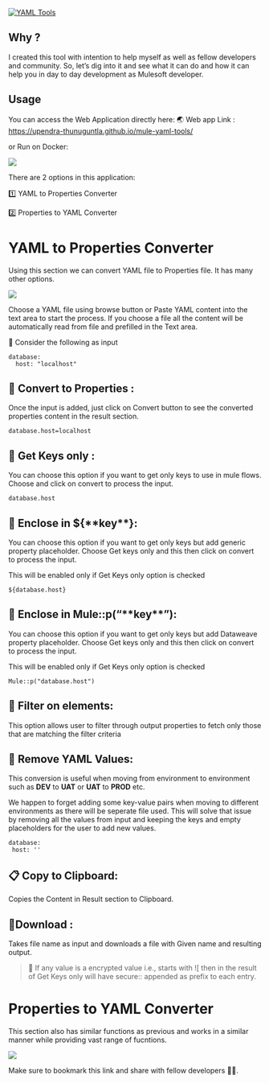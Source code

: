 [![YAML Tools](https://miro.medium.com/v2/resize:fit:720/format:webp/0*VNyidRqsr60sdIKi.png)](https://upendra-thunuguntla.github.io/mule-yaml-tools/)


## Why ?
I created this tool with intention to help myself as well as fellow developers and community. So, let’s dig into it and see what it can do and how it can help you in day to day development as Mulesoft developer.


## Usage

You can access the Web Application directly here: 🌏 Web app Link : https://upendra-thunuguntla.github.io/mule-yaml-tools/


or Run on Docker:

[![](https://cdn.icon-icons.com/icons2/2530/PNG/128/docker_button_icon_151885.png)](https://hub.docker.com/r/upendrathunuguntla/yaml-tools)


There are 2 options in this application:

1️⃣ YAML to Properties Converter

2️⃣ Properties to YAML Converter

# YAML to Properties Converter
Using this section we can convert YAML file to Properties file. It has many other options.

![](https://miro.medium.com/v2/resize:fit:720/format:webp/1*6PY1ABIVBB5TE1AZfJujQA.png)

Choose a YAML file using browse button or Paste YAML content into the text area to start the process.
If you choose a file all the content will be automatically read from file and prefilled in the Text area.

🤞 Consider the following as input

```
database:
  host: "localhost"
```
## 🌠 Convert to Properties : 
Once the input is added, just click on Convert button to see the converted properties content in the result section.

```
database.host=localhost
```
## 🌠 Get Keys only : 
You can choose this option if you want to get only keys to use in mule flows. Choose and click on convert to process the input.

```
database.host
```

## 🌠 Enclose in ${\*\*key**}: 
You can choose this option if you want to get only keys but add generic property placeholder. Choose Get keys only and this then click on convert to process the input.

This will be enabled only if Get Keys only option is checked
```
${database.host}
```

## 🌠 Enclose in Mule::p(“\*\*key**”): 
You can choose this option if you want to get only keys but add Dataweave property placeholder. Choose Get keys only and this then click on convert to process the input.

This will be enabled only if Get Keys only option is checked
```
Mule::p("database.host")
```

## 🥳 Filter on elements: 
This option allows user to filter through output properties to fetch only those that are matching the filter criteria

## 🌠 Remove YAML Values: 

This conversion is useful when moving from environment to environment such as **DEV** to **UAT** or **UAT** to **PROD** etc.

We happen to forget adding some key-value pairs when moving to different environments as there will be seperate file used. This will solve that issue by removing all the values from input and keeping the keys and empty placeholders for the user to add new values.

```
database:
 host: ''
```
## 📋 Copy to Clipboard: 
Copies the Content in Result section to Clipboard.

## 📁Download : 
Takes file name as input and downloads a file with Given name and resulting output.

> 🚀 If any value is a encrypted value i.e., starts with ![ then in the result of Get Keys only will have secure:: appended as prefix to each entry.

# Properties to YAML Converter
This section also has similar functions as previous and works in a similar manner while providing vast range of fucntions.

![](https://miro.medium.com/v2/resize:fit:720/format:webp/1*F3RRCYxrciNMapHX2Ewpxw.png)

Make sure to bookmark this link and share with fellow developers 🐱‍🏍.




